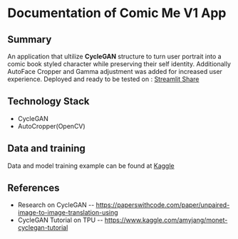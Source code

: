 # Documentation of Comic Me V1 App

## Summary
An application that ultilize **CycleGAN** structure to turn user portrait into a comic book styled character while preserving their self identity.
Additionally AutoFace Cropper and Gamma adjustment was added for increased user experience.
Deployed and ready to be tested on :
[Streamlit Share](https://share.streamlit.io/nathannguyen-dev/comic_me_v1/main.py)
## Technology Stack
- CycleGAN
- AutoCropper(OpenCV)
## Data and training
Data and model training example can be found at [Kaggle](https://www.kaggle.com/nathannguyendev/face2comic)
## References
* Research on CycleGAN -- https://paperswithcode.com/paper/unpaired-image-to-image-translation-using
* CycleGAN Tutorial on TPU -- https://www.kaggle.com/amyjang/monet-cyclegan-tutorial
